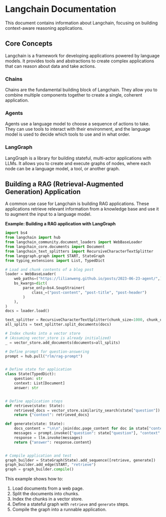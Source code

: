 # Langchain Documentation

This document contains information about Langchain, focusing on building context-aware reasoning applications.

## Core Concepts

Langchain is a framework for developing applications powered by language models. It provides tools and abstractions to create complex applications that can reason about data and take actions.

### Chains
Chains are the fundamental building block of Langchain. They allow you to combine multiple components together to create a single, coherent application.

### Agents
Agents use a language model to choose a sequence of actions to take. They can use tools to interact with their environment, and the language model is used to decide which tools to use and in what order.

### LangGraph
LangGraph is a library for building stateful, multi-actor applications with LLMs. It allows you to create and execute graphs of nodes, where each node can be a language model, a tool, or another graph.

## Building a RAG (Retrieval-Augmented Generation) Application

A common use case for Langchain is building RAG applications. These applications retrieve relevant information from a knowledge base and use it to augment the input to a language model.

**Example: Building a RAG application with LangGraph**
```python
import bs4
from langchain import hub
from langchain_community.document_loaders import WebBaseLoader
from langchain_core.documents import Document
from langchain_text_splitters import RecursiveCharacterTextSplitter
from langgraph.graph import START, StateGraph
from typing_extensions import List, TypedDict

# Load and chunk contents of a blog post
loader = WebBaseLoader(
    web_paths=("https://lilianweng.github.io/posts/2023-06-23-agent/",),
    bs_kwargs=dict(
        parse_only=bs4.SoupStrainer(
            class_=("post-content", "post-title", "post-header")
        )
    ),
)
docs = loader.load()

text_splitter = RecursiveCharacterTextSplitter(chunk_size=1000, chunk_overlap=200)
all_splits = text_splitter.split_documents(docs)

# Index chunks into a vector store
# (Assuming vector_store is already initialized)
_ = vector_store.add_documents(documents=all_splits)

# Define prompt for question-answering
prompt = hub.pull("rlm/rag-prompt")


# Define state for application
class State(TypedDict):
    question: str
    context: List[Document]
    answer: str


# Define application steps
def retrieve(state: State):
    retrieved_docs = vector_store.similarity_search(state["question"])
    return {"context": retrieved_docs}

def generate(state: State):
    docs_content = "\n\n".join(doc.page_content for doc in state["context"])
    messages = prompt.invoke({"question": state["question"], "context": docs_content})
    response = llm.invoke(messages)
    return {"answer": response.content}


# Compile application and test
graph_builder = StateGraph(State).add_sequence([retrieve, generate])
graph_builder.add_edge(START, "retrieve")
graph = graph_builder.compile()
```
This example shows how to:
1.  Load documents from a web page.
2.  Split the documents into chunks.
3.  Index the chunks in a vector store.
4.  Define a stateful graph with `retrieve` and `generate` steps.
5.  Compile the graph into a runnable application. 